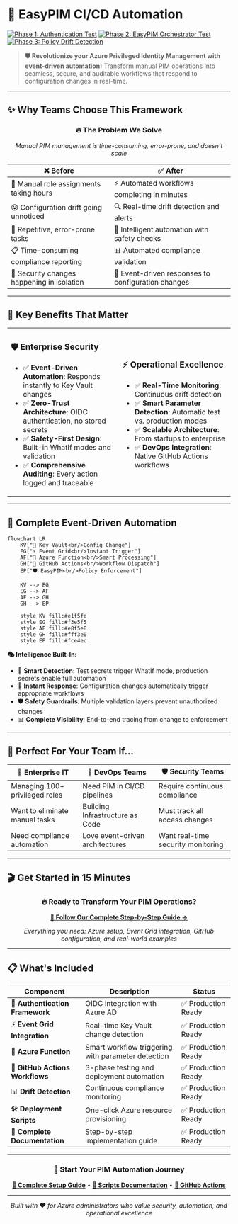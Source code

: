 # 🚀 EasyPIM CI/CD Automation

[![Phase 1: Authentication Test](https://github.com/kayasax/EasyPIM-CICD-test/actions/workflows/01-auth-test.yml/badge.svg)](https://github.com/kayasax/EasyPIM-CICD-test/actions/workflows/01-auth-test.yml)
[![Phase 2: EasyPIM Orchestrator Test](https://github.com/kayasax/EasyPIM-CICD-test/actions/workflows/02-orchestrator-test.yml/badge.svg)](https://github.com/kayasax/EasyPIM-CICD-test/actions/workflows/02-orchestrator-test.yml)
[![Phase 3: Policy Drift Detection](https://github.com/kayasax/EasyPIM-CICD-test/actions/workflows/03-policy-drift-check.yml/badge.svg)](https://github.com/kayasax/EasyPIM-CICD-test/actions/workflows/03-policy-drift-check.yml)

> **🛡️ Revolutionize your Azure Privileged Identity Management with event-driven automation!**
> Transform manual PIM operations into seamless, secure, and auditable workflows that respond to configuration changes in real-time.

---

## ✨ **Why Teams Choose This Framework**

<div align="center">

### 🔥 **The Problem We Solve**
*Manual PIM management is time-consuming, error-prone, and doesn't scale*

| ❌ **Before** | ✅ **After** |
|---------------|--------------|
| 🐌 Manual role assignments taking hours | ⚡ Automated workflows completing in minutes |
| 😰 Configuration drift going unnoticed | 🔍 Real-time drift detection and alerts |
| 🔄 Repetitive, error-prone tasks | 🤖 Intelligent automation with safety checks |
| 📋 Time-consuming compliance reporting | 📊 Automated compliance validation |
| 🚨 Security changes happening in isolation | 🔔 Event-driven responses to configuration changes |

</div>

---

## 🎯 **Key Benefits That Matter**

<table>
<tr>
<td width="50%">

### 🛡️ **Enterprise Security**
- ✅ **Event-Driven Automation**: Responds instantly to Key Vault changes
- ✅ **Zero-Trust Architecture**: OIDC authentication, no stored secrets
- ✅ **Safety-First Design**: Built-in WhatIf modes and validation
- ✅ **Comprehensive Auditing**: Every action logged and traceable

</td>
<td width="50%">

### ⚡ **Operational Excellence**
- ✅ **Real-Time Monitoring**: Continuous drift detection
- ✅ **Smart Parameter Detection**: Automatic test vs. production modes
- ✅ **Scalable Architecture**: From startups to enterprise
- ✅ **DevOps Integration**: Native GitHub Actions workflows

</td>
</tr>
</table>

---

## 🚀 **Complete Event-Driven Automation**

```mermaid
flowchart LR
    KV["🔑 Key Vault<br/>Config Change"]
    EG["⚡ Event Grid<br/>Instant Trigger"]
    AF["🔧 Azure Function<br/>Smart Processing"]
    GH["🚀 GitHub Actions<br/>Workflow Dispatch"]
    EP["🛡️ EasyPIM<br/>Policy Enforcement"]

    KV --> EG
    EG --> AF
    AF --> GH
    GH --> EP

    style KV fill:#e1f5fe
    style EG fill:#f3e5f5
    style AF fill:#e8f5e8
    style GH fill:#fff3e0
    style EP fill:#fce4ec
```

**🎭 Intelligence Built-In:**
- 🧠 **Smart Detection**: Test secrets trigger WhatIf mode, production secrets enable full automation
- 🔄 **Instant Response**: Configuration changes automatically trigger appropriate workflows
- 🛡️ **Safety Guardrails**: Multiple validation layers prevent unauthorized changes
- 📊 **Complete Visibility**: End-to-end tracing from change to enforcement

---

## 🎯 **Perfect For Your Team If...**

<div align="center">

| 🏢 **Enterprise IT** | 🚀 **DevOps Teams** | 🛡️ **Security Teams** |
|---------------------|---------------------|----------------------|
| Managing 100+ privileged roles | Need PIM in CI/CD pipelines | Require continuous compliance |
| Want to eliminate manual tasks | Building Infrastructure as Code | Must track all access changes |
| Need compliance automation | Love event-driven architectures | Want real-time security monitoring |

</div>

---

## 🎬 **Get Started in 15 Minutes**

<div align="center">

### 🔥 **Ready to Transform Your PIM Operations?**

**[📖 Follow Our Complete Step-by-Step Guide →](docs/Step-by-Step-Guide.md)**

*Everything you need: Azure setup, Event Grid integration, GitHub configuration, and real-world examples*

</div>

---

## 📋 **What's Included**

| Component | Description | Status |
|-----------|-------------|--------|
| 🔐 **Authentication Framework** | OIDC integration with Azure AD | ✅ Production Ready |
| ⚡ **Event Grid Integration** | Real-time Key Vault change detection | ✅ Production Ready |
| 🔧 **Azure Function** | Smart workflow triggering with parameter detection | ✅ Production Ready |
| 🚀 **GitHub Actions Workflows** | 3-phase testing and deployment automation | ✅ Production Ready |
| 📊 **Drift Detection** | Continuous compliance monitoring | ✅ Production Ready |
| 🛠️ **Deployment Scripts** | One-click Azure resource provisioning | ✅ Production Ready |
| 📖 **Complete Documentation** | Step-by-step implementation guide | ✅ Production Ready |

---

<div align="center">

### 🎯 **Start Your PIM Automation Journey**

**[📖 Complete Setup Guide](docs/Step-by-Step-Guide.md)** • **[🔧 Scripts Documentation](scripts/README.md)** • **[🚀 GitHub Actions](https://github.com/kayasax/EasyPIM-CICD-test/actions)**

---

*Built with ❤️ for Azure administrators who value security, automation, and operational excellence*

</div>

